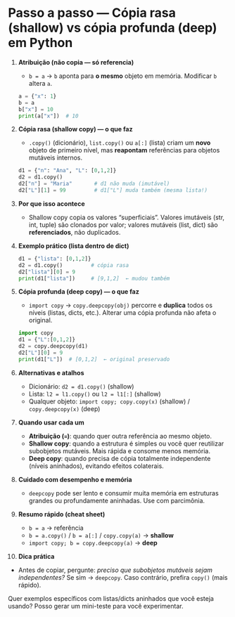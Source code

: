 # Passo a passo — **Cópia rasa (shallow)** vs **cópia profunda (deep)** em Python

1. **Atribuição (não copia — só referencia)**

   * `b = a` → `b` aponta para **o mesmo** objeto em memória. Modificar `b` altera `a`.

   ```py
   a = {"x": 1}
   b = a
   b["x"] = 10
   print(a["x"])  # 10
   ```

2. **Cópia rasa (shallow copy) — o que faz**

   * `.copy()` (dicionário), `list.copy()` ou `a[:]` (lista) criam um **novo** objeto de primeiro nível, mas **reapontam** referências para objetos mutáveis internos.

   ```py
   d1 = {"n": "Ana", "L": [0,1,2]}
   d2 = d1.copy()
   d2["n"] = "Maria"       # d1 não muda (imutável)
   d2["L"][1] = 99         # d1["L"] muda também (mesma lista!)
   ```

3. **Por que isso acontece**

   * Shallow copy copia os valores “superficiais”. Valores imutáveis (str, int, tuple) são clonados por valor; valores mutáveis (list, dict) são **referenciados**, não duplicados.

4. **Exemplo prático (lista dentro de dict)**

   ```py
   d1 = {"lista": [0,1,2]}
   d2 = d1.copy()         # cópia rasa
   d2["lista"][0] = 9
   print(d1["lista"])     # [9,1,2]  ← mudou também
   ```

5. **Cópia profunda (deep copy) — o que faz**

   * `import copy` → `copy.deepcopy(obj)` percorre e **duplica** todos os níveis (listas, dicts, etc.). Alterar uma cópia profunda não afeta o original.

   ```py
   import copy
   d1 = {"L":[0,1,2]}
   d2 = copy.deepcopy(d1)
   d2["L"][0] = 9
   print(d1["L"])  # [0,1,2]  ← original preservado
   ```

6. **Alternativas e atalhos**

   * Dicionário: `d2 = d1.copy()` (shallow)
   * Lista: `l2 = l1.copy()` ou `l2 = l1[:]` (shallow)
   * Qualquer objeto: `import copy; copy.copy(x)` (shallow) / `copy.deepcopy(x)` (deep)

7. **Quando usar cada um**

   * **Atribuição (`=`)**: quando quer outra referência ao mesmo objeto.
   * **Shallow copy**: quando a estrutura é simples ou você quer reutilizar subobjetos mutáveis. Mais rápida e consome menos memória.
   * **Deep copy**: quando precisa de cópia totalmente independente (níveis aninhados), evitando efeitos colaterais.

8. **Cuidado com desempenho e memória**

   * `deepcopy` pode ser lento e consumir muita memória em estruturas grandes ou profundamente aninhadas. Use com parcimônia.

9. **Resumo rápido (cheat sheet)**

   * `b = a` → referência
   * `b = a.copy()` / `b = a[:]` / `copy.copy(a)` → **shallow**
   * `import copy; b = copy.deepcopy(a)` → **deep**

10. **Dica prática**

* Antes de copiar, pergunte: *preciso que subobjetos mutáveis sejam independentes?* Se sim → `deepcopy`. Caso contrário, prefira `copy()` (mais rápido).

Quer exemplos específicos com listas/dicts aninhados que você esteja usando? Posso gerar um mini-teste para você experimentar.

